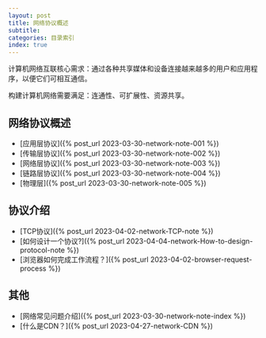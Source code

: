 ```yaml
---
layout: post
title: 网络协议概述
subtitle:  
categories: 目录索引
index: true
---
```


计算机网络互联核心需求：通过各种共享媒体和设备连接越来越多的用户和应用程序，以便它们可相互通信。

构建计算机网络需要满足：连通性、可扩展性、资源共享。

## 网络协议概述
* [应用层协议]({% post_url 2023-03-30-network-note-001 %})
* [传输层协议]({% post_url 2023-03-30-network-note-002 %})
* [网络层协议]({% post_url 2023-03-30-network-note-003 %})
* [链路层协议]({% post_url 2023-03-30-network-note-004 %})
* [物理层]({% post_url 2023-03-30-network-note-005 %})

## 协议介绍

* [TCP协议]({% post_url 2023-04-02-network-TCP-note %})
* [如何设计一个协议?]({% post_url 2023-04-04-network-How-to-design-protocol-note %})
* [浏览器如何完成工作流程？]({% post_url 2023-04-02-browser-request-process %})


## 其他

* [网络常见问题介绍]({% post_url 2023-03-30-network-note-index %})
* [什么是CDN？]({% post_url 2023-04-27-network-CDN %})